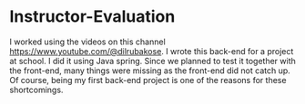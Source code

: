 # Instructor-Evaluation
I worked using the videos on this channel https://www.youtube.com/@dilrubakose. 
I wrote this back-end for a project at school. I did it using Java spring. 
Since we planned to test it together with the front-end, many things were missing as the front-end did not catch up. 
Of course, being my first back-end project is one of the reasons for these shortcomings.

